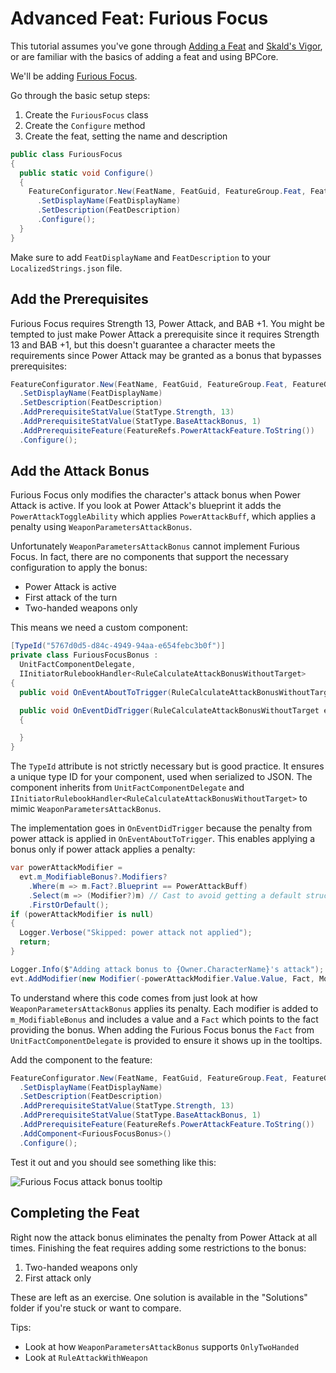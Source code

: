 ﻿# Advanced Feat: Furious Focus

This tutorial assumes you've gone through [Adding a Feat](~/tutorials/feat.md) and [Skald's Vigor](skalds_vigor.md), or are familiar with the basics of adding a feat and using BPCore.

We'll be adding [Furious Focus](https://www.d20pfsrd.com/feats/combat-feats/furious-focus-combat/).

Go through the basic setup steps:

1. Create the `FuriousFocus` class
2. Create the `Configure` method
3. Create the feat, setting the name and description

```C#
public class FuriousFocus
{
  public static void Configure()
  {
    FeatureConfigurator.New(FeatName, FeatGuid, FeatureGroup.Feat, FeatureGroup.CombatFeat)
      .SetDisplayName(FeatDisplayName)
      .SetDescription(FeatDescription)
      .Configure();
  }
}
```

Make sure to add `FeatDisplayName` and `FeatDescription` to your `LocalizedStrings.json` file.

## Add the Prerequisites

Furious Focus requires Strength 13, Power Attack, and BAB +1. You might be tempted to just make Power Attack a prerequisite since it requires Strength 13 and BAB +1, but this doesn't guarantee a character meets the requirements since Power Attack may be granted as a bonus that bypasses prerequisites:

```C#
FeatureConfigurator.New(FeatName, FeatGuid, FeatureGroup.Feat, FeatureGroup.CombatFeat)
  .SetDisplayName(FeatDisplayName)
  .SetDescription(FeatDescription)
  .AddPrerequisiteStatValue(StatType.Strength, 13)
  .AddPrerequisiteStatValue(StatType.BaseAttackBonus, 1)
  .AddPrerequisiteFeature(FeatureRefs.PowerAttackFeature.ToString())
  .Configure();
```

## Add the Attack Bonus

Furious Focus only modifies the character's attack bonus when Power Attack is active. If you look at Power Attack's blueprint it adds the `PowerAttackToggleAbility` which applies `PowerAttackBuff`, which applies a penalty using `WeaponParametersAttackBonus`.

Unfortunately `WeaponParametersAttackBonus` cannot implement Furious Focus. In fact, there are no components that support the necessary configuration to apply the bonus:

* Power Attack is active
* First attack of the turn
* Two-handed weapons only

This means we need a custom component:

```C#
[TypeId("5767d0d5-d84c-4949-94aa-e654febc3b0f")]
private class FuriousFocusBonus :
  UnitFactComponentDelegate,
  IInitiatorRulebookHandler<RuleCalculateAttackBonusWithoutTarget>
{
  public void OnEventAboutToTrigger(RuleCalculateAttackBonusWithoutTarget evt) { }

  public void OnEventDidTrigger(RuleCalculateAttackBonusWithoutTarget evt)
  {

  }
}
```

The `TypeId` attribute is not strictly necessary but is good practice. It ensures a unique type ID for your component, used when serialized to JSON. The component inherits from `UnitFactComponentDelegate` and `IInitiatorRulebookHandler<RuleCalculateAttackBonusWithoutTarget>` to mimic `WeaponParametersAttackBonus`.

The implementation goes in `OnEventDidTrigger` because the penalty from power attack is applied in `OnEventAboutToTrigger`. This enables applying a bonus only if power attack applies a penalty:

```C#
var powerAttackModifier =
  evt.m_ModifiableBonus?.Modifiers?
    .Where(m => m.Fact?.Blueprint == PowerAttackBuff)
    .Select(m => (Modifier?)m) // Cast to avoid getting a default struct
    .FirstOrDefault();
if (powerAttackModifier is null)
{
  Logger.Verbose("Skipped: power attack not applied");
  return;
}

Logger.Info($"Adding attack bonus to {Owner.CharacterName}'s attack");
evt.AddModifier(new Modifier(-powerAttackModifier.Value.Value, Fact, ModifierDescriptor.UntypedStackable));
```

To understand where this code comes from just look at how `WeaponParametersAttackBonus` applies its penalty. Each modifier is added to `m_ModifiableBonus` and includes a value and a `Fact` which points to the fact providing the bonus. When adding the Furious Focus bonus the `Fact` from `UnitFactComponentDelegate` is provided to ensure it shows up in the tooltips.

Add the component to the feature:

```C#
FeatureConfigurator.New(FeatName, FeatGuid, FeatureGroup.Feat, FeatureGroup.CombatFeat)
  .SetDisplayName(FeatDisplayName)
  .SetDescription(FeatDescription)
  .AddPrerequisiteStatValue(StatType.Strength, 13)
  .AddPrerequisiteStatValue(StatType.BaseAttackBonus, 1)
  .AddPrerequisiteFeature(FeatureRefs.PowerAttackFeature.ToString())
  .AddComponent<FuriousFocusBonus>()
  .Configure();
```

Test it out and you should see something like this:

![Furious Focus attack bonus tooltip](~/images/advanced_feat/furious_focus_tooltip.png)

## Completing the Feat

Right now the attack bonus eliminates the penalty from Power Attack at all times. Finishing the feat requires adding some restrictions to the bonus:

1. Two-handed weapons only
2. First attack only

These are left as an exercise. One solution is available in the "Solutions" folder if you're stuck or want to compare.

Tips:

* Look at how `WeaponParametersAttackBonus` supports `OnlyTwoHanded`
* Look at `RuleAttackWithWeapon`